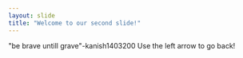 ```yaml
---
layout: slide
title: "Welcome to our second slide!"
---
```

"be brave untill grave"-kanish1403200
Use the left arrow to go back!
